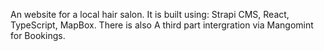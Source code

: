 An website for a local hair salon. It is built using: Strapi CMS, React, TypeScript, MapBox. There is also A third part intergration via Mangomint for Bookings.
